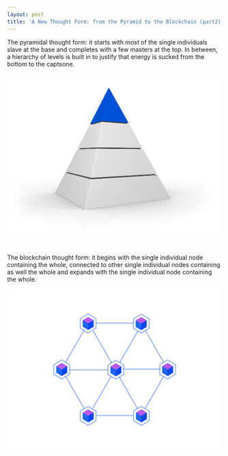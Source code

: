 ```yaml
---
layout: post
title: 'A New Thought Form: from the Pyramid to the Blockchain (part2)'
---
```


The pyramidal thought form: it starts with _most_ of the single individuals slave at the base and completes with a few masters at the top. In between, a hierarchy of levels is built in to justify that energy is sucked from the bottom to the captsone.

![Pyramid](https://raw.githubusercontent.com/julienhamonic/julienhamonic.github.io/master/images/maxresdefault.jpg)

<br>

The blockchain thought form: it begins with the single individual node containing the whole, connected to other single individual nodes containing as well the whole and expands with the single individual node containing the whole.

![Blockchain](https://raw.githubusercontent.com/julienhamonic/julienhamonic.github.io/master/images/blockchain%20symbol.png)
